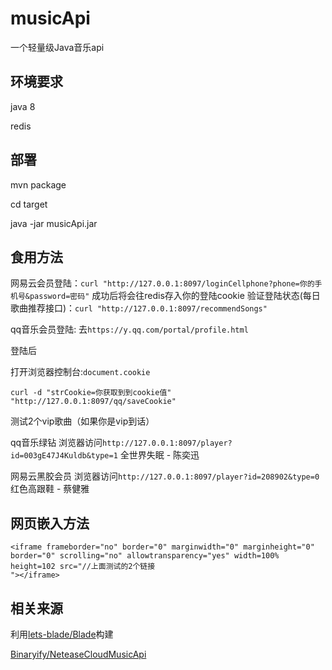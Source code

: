 # musicApi

一个轻量级Java音乐api

## 环境要求

java 8

redis 

## 部署

mvn package

cd target

java -jar musicApi.jar

## 食用方法
网易云会员登陆：`curl "http://127.0.0.1:8097/loginCellphone?phone=你的手机号&password=密码"`
成功后将会往redis存入你的登陆cookie
验证登陆状态(每日歌曲推荐接口)：`curl "http://127.0.0.1:8097/recommendSongs"`

qq音乐会员登陆: 去`https://y.qq.com/portal/profile.html`

登陆后

打开浏览器控制台:`document.cookie`

`curl -d "strCookie=你获取到到cookie值" "http://127.0.0.1:8097/qq/saveCookie"`

测试2个vip歌曲（如果你是vip到话）

qq音乐绿钻
浏览器访问`http://127.0.0.1:8097/player?id=003gE47J4Kuldb&type=1` 全世界失眠 - 陈奕迅

网易云黑胶会员
浏览器访问`http://127.0.0.1:8097/player?id=208902&type=0` 红色高跟鞋 - 蔡健雅

## 网页嵌入方法

```
<iframe frameborder="no" border="0" marginwidth="0" marginheight="0" border="0" scrolling="no" allowtransparency="yes" width=100% height=102 src="//上面测试的2个链接
"></iframe>
```

## 相关来源

利用[lets-blade/Blade](https://github.com/lets-blade/blade)构建


[Binaryify/NeteaseCloudMusicApi](https://github.com/Binaryify/NeteaseCloudMusicApi)



